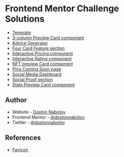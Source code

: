 # Frontend Mentor Challenge Solutions

- [Template](https://dostonnabotov.github.io/frontendmentor/template/)
- [3-column Preview Card component](https://dostonnabotov.github.io/frontendmentor/3-column-preview-card-component/)
- [Advice Generator](https://dostonnabotov.github.io/frontendmentor/advice-generator/)
- [Four Card Feature section](https://dostonnabotov.github.io/frontendmentor/four-card-feature-section/)
- [Interactive Pricing component](https://dostonnabotov.github.io/frontendmentor/interactive-pricing-component/)
- [Interactive Rating component](https://dostonnabotov.github.io/frontendmentor/interactive-rating-component/)
- [NFT preview Card component](https://dostonnabotov.github.io/frontendmentor/nft-preview-card-component/)
- [Ping Coming Soon page](https://dostonnabotov.github.io/frontendmentor/ping-coming-soon-page/)
- [Social Media Dashboard](https://dostonnabotov.github.io/frontendmentor/social-media-dashboard/)
- [Social Proof section](https://dostonnabotov.github.io/frontendmentor/social-proof-section/)
- [Stats Preview Card component](https://dostonnabotov.github.io/frontendmentor/stats-preview-card-component/)

## Author

- Website - [Doston Nabotov](https://www.dostonnabotov.netlify.com)
- Frontend Mentor - [@dostonnabotov](https://www.frontendmentor.io/profile/dostonnabotov)
- Twitter - [@dostonnabotov](https://www.twitter.com/doston_nabotov)

## References

- [Favicon](https://favicon.io/)